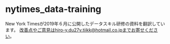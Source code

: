# nytimes_data-training

New York Timesが2019年６月に公開したデータスキル研修の資料を翻訳しています。
改善点やご意見はhiro-y.du27v.tiikk@hotmail.co.jpまでお寄せください。
